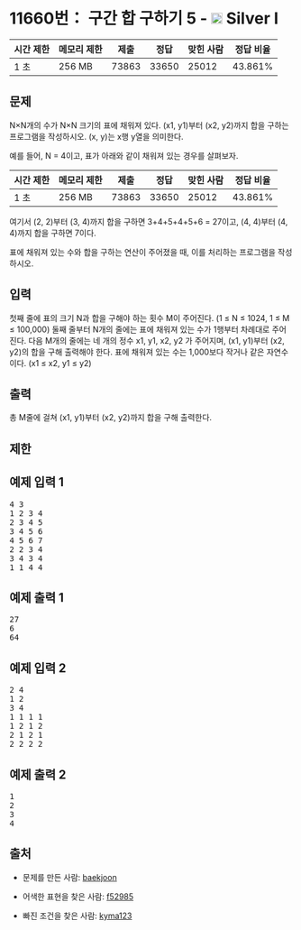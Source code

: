 # 11660번： 구간 합 구하기 5 - <img src="https://static.solved.ac/tier_small/10.svg" style="height:20px" /> Silver I



| 시간 제한 | 메모리 제한 | 제출 | 정답 | 맞힌 사람 | 정답 비율 |
| --- | --- | --- | --- | --- | --- |
| 1 초 | 256 MB | 73863 | 33650 | 25012 | 43.861% |
## 문제

N×N개의 수가 N×N 크기의 표에 채워져 있다. (x1, y1)부터 (x2, y2)까지 합을 구하는 프로그램을 작성하시오. (x, y)는 x행 y열을 의미한다.

예를 들어, N = 4이고, 표가 아래와 같이 채워져 있는 경우를 살펴보자.

| 시간 제한 | 메모리 제한 | 제출 | 정답 | 맞힌 사람 | 정답 비율 |
| --- | --- | --- | --- | --- | --- |
| 1 초 | 256 MB | 73863 | 33650 | 25012 | 43.861% |
여기서 (2, 2)부터 (3, 4)까지 합을 구하면 3+4+5+4+5+6 = 27이고, (4, 4)부터 (4, 4)까지 합을 구하면 7이다.

표에 채워져 있는 수와 합을 구하는 연산이 주어졌을 때, 이를 처리하는 프로그램을 작성하시오.

## 입력

첫째 줄에 표의 크기 N과 합을 구해야 하는 횟수 M이 주어진다. (1 ≤ N ≤ 1024, 1 ≤ M ≤ 100,000) 둘째 줄부터 N개의 줄에는 표에 채워져 있는 수가 1행부터 차례대로 주어진다. 다음 M개의 줄에는 네 개의 정수 x1, y1, x2, y2 가 주어지며, (x1, y1)부터 (x2, y2)의 합을 구해 출력해야 한다. 표에 채워져 있는 수는 1,000보다 작거나 같은 자연수이다. (x1 ≤ x2, y1 ≤ y2)

## 출력

총 M줄에 걸쳐 (x1, y1)부터 (x2, y2)까지 합을 구해 출력한다.

## 제한

## 예제 입력 1

<pre>4 3
1 2 3 4
2 3 4 5
3 4 5 6
4 5 6 7
2 2 3 4
3 4 3 4
1 1 4 4
</pre>
## 예제 출력 1

<pre>27
6
64
</pre>
## 예제 입력 2

<pre>2 4
1 2
3 4
1 1 1 1
1 2 1 2
2 1 2 1
2 2 2 2
</pre>
## 예제 출력 2

<pre>1
2
3
4
</pre>
## 출처

- 문제를 만든 사람: [baekjoon](/user/baekjoon)

- 어색한 표현을 찾은 사람: [f52985](/user/f52985)

- 빠진 조건을 찾은 사람: [kyma123](/user/kyma123)